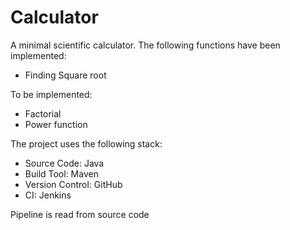 # Calculator

A minimal scientific calculator. The following functions have been implemented:
- Finding Square root

To be implemented:
- Factorial
- Power function

The project uses the following stack: 
- Source Code: Java
- Build Tool: Maven
- Version Control: GitHub
- CI: Jenkins

Pipeline is read from source code
